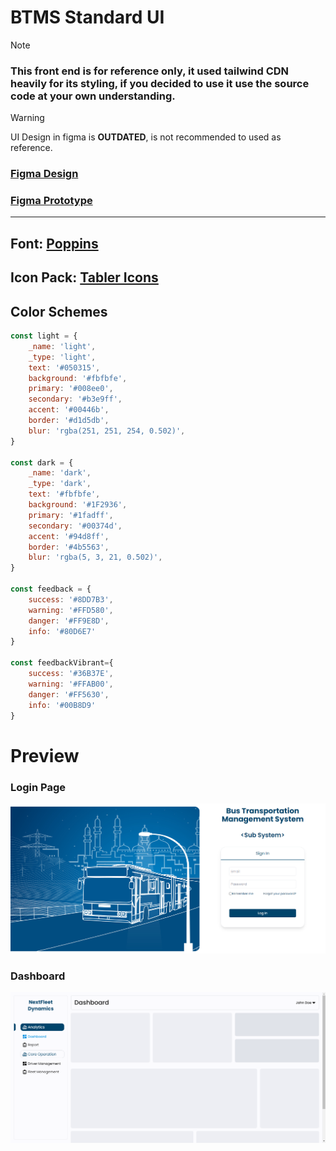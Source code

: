 # BTMS Standard UI

> [!NOTE]  
> ### This front end is for reference only, it used tailwind CDN heavily for its styling, if you decided to use it use the source code at your own understanding.

>[!WARNING]
> UI Design in figma is **OUTDATED**, is not recommended to used as reference.

### [Figma Design](https://www.figma.com/design/seFlmdlPbDBgoFv7SYD6Lh/BTMS-UI-REFERENCE?node-id=0-1&node-type=CANVAS&t=gfGQhSqBa1b8oyP4-0)

### [Figma Prototype](https://www.figma.com/proto/seFlmdlPbDBgoFv7SYD6Lh/BTMS-UI-REFERENCE?node-id=1-83&starting-point-node-id=1%3A83)

<hr/>

## Font: [Poppins](https://fonts.google.com/specimen/Poppins?query=poppins)

## Icon Pack: [Tabler Icons](https://tabler.io/icons)

## Color Schemes

```js
const light = {
    _name: 'light',
    _type: 'light',
    text: '#050315',
    background: '#fbfbfe',
    primary: '#008ee0',
    secondary: '#b3e9ff',
    accent: '#00446b',
    border: '#d1d5db',
    blur: 'rgba(251, 251, 254, 0.502)',
}

const dark = {
    _name: 'dark',
    _type: 'dark',
    text: '#fbfbfe',
    background: '#1F2936',
    primary: '#1fadff',
    secondary: '#00374d',
    accent: '#94d8ff',
    border: '#4b5563',
    blur: 'rgba(5, 3, 21, 0.502)',
}

const feedback = {
    success: '#8DD7B3',
    warning: '#FFD580',
    danger: '#FF9E8D',
    info: '#80D6E7'
}

const feedbackVibrant={
    success: '#36B37E',
    warning: '#FFAB00',
    danger: '#FF5630',
    info: '#00B8D9'
}

```

# Preview

### Login Page
![Login](images\snapshot_1.png)

### Dashboard
![Dashboard](images\snapshot_2.png)